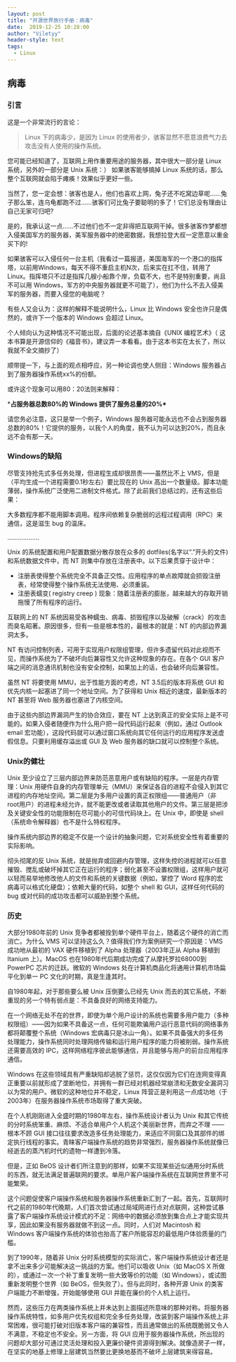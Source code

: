 ```yaml
---
layout: post
title: "开源世界旅行手册：病毒"
date:  2019-12-25 10:28:00
author: "Viletyy"
header-style: text
tags:
  - Linux
---
```

## 病毒

### 引言

这是一个非常流行的言论：

> Linux 下的病毒少，是因为 Linux 的使用者少，骇客显然不愿意浪费气力去攻击没有人使用的操作系统。

您可能已经知道了，互联网上用作重要用途的服务器，其中很大一部分是 Linux 系统，另外的一部分是 Unix 系统：） 如果骇客能够搞掉 Linux 系统的话，那么整个互联网就会陷于瘫痪！效果似乎更好一些。

当然了，您一定会想：骇客也是人，他们也喜欢上网，兔子还不吃窝边草呢……兔子那么笨，连乌龟都跑不过……骇客们可比兔子要聪明的多了！它们总没有理由让自己无家可归吧?

是的，我承认这一点……不过他们也不一定非得把互联网干掉。很多骇客作梦都想入侵美国军方的服务器，美军服务器中的绝密数据，我想拉登大叔一定愿意以重金买下的!

如果骇客可以入侵任何一台主机（我看过一篇报道，美国海军的一个港口的指挥塔，以前用Windows，每天不得不重启主机N次，后来实在扛不住，转用了Linux。指挥塔只不过是指挥几艘小船靠个岸，负载不大，也不是特别重要，尚且不可以用 Windows，军方的中央服务器就更不可能了），他们为什么不去入侵美军的服务器，而要入侵您的电脑呢？

有些人又会认为：这样的解释不能说明什么，Linux 比 Windows 安全也许只是偶然的，或许下一个版本的 Windows 会超过 Linux。

个人倾向认为这种情况不可能出现，后面的论述基本摘自《UNIX 编程艺术》（ 这本书算是开源信仰的《福音书》，建议弄一本看看。由于这本书实在太长了，所以我就不全文摘抄了）

顺带提一下，与上面的观点相呼应，另一种论调也使人侧目：Windows 服务器占到了服务器操作系统xx%的份额。

或许这个现象可以用80：20法则来解释：

***占服务器总数80%的 Windows 提供了服务总量的20%\***

请您务必注意，这只是举一个例子，Windows 服务器可能永远也不会占到服务器总数的80%！它提供的服务，以我个人的角度，我不认为可以达到20%，而且永远不会有那一天。

### Windows的缺陷

尽管支持抢先式多任务处理，但进程生成却很昂贵——虽然比不上 VMS，但是（平均生成一个进程需要0.1秒左右）要比现在的 Unix 高出一个数量级。脚本功能薄弱，操作系统广泛使用二进制文件格式。除了此前我们总结过的，还有这些后果：

大多数程序都不能用脚本调用。程序间依赖复杂脆弱的远程过程调用（RPC）来通信，这是滋生 bug 的温床。

………………

Unix 的系统配置和用户配置数据分散存放在众多的 dotfiles(名字以“.”开头的文件)和系统数据文件中，而 NT 则集中存放在注册表中。以下后果贯穿于设计中：

- 注册表使得整个系统完全不具备正交性。应用程序的单点故障就会损毁注册表，经常使得整个操作系统无法使用、必须重装。
- 注册表蠕变( registry creep ) 现象：随着注册表的膨胀，越来越大的存取开销拖慢了所有程序的运行。

互联网上的 NT 系统因易受各种蠕虫、病毒、损毁程序以及破解（crack）的攻击而臭名昭著。原因很多，但有一些是根本性的，最根本的就是：NT 的内部边界漏洞太多。

NT 有访问控制列表，可用于实现用户权限组管理，但许多遗留代码对此视而不见，而操作系统为了不破坏向后兼容性又允许这种现象的存在。在各个 GUI 客户端之间的消息通讯机制也没有安全控制，如果加上的话，也会破坏向后兼容性。

虽然 NT 将要使用 MMU，出于性能方面的考虑，NT 3.5后的版本将系统 GUI 和优先内核一起塞进了同一个地址空间。为了获得和 Unix 相近的速度，最新版本的 NT 甚至将 Web 服务器也塞进了内核空间。

由于这些内部边界漏洞产生的协合效应，要在 NT 上达到真正的安全实际上是不可能的。如果入侵者随便作为什么用户把一段代码运行起来（例如，通过 Outlook email 宏功能），这段代码就可以通过窗口系统向其它任何运行的应用程序发送虚假信息。只要利用缓存溢出或 GUI 及 Web 服务器的缺口就可以控制整个系统。

### Unix的健壮

Unix 至少设立了三层内部边界来防范恶意用户或有缺陷的程序。一层是内存管理：Unix 用硬件自身的内存管理单元（MMU）来保证各自的进程不会侵入到其它进程的内存地址空间。第二层是为多用户设置的真正权限组——普通用户（非 root用户）的进程未经允许，就不能更改或者读取其他用户的文件。第三层是把涉及关键安全性的功能限制在尽可能小的可信代码块上。在 Unix 中，即使是 shell（系统命令解释器）也不是什么特权程序。

操作系统内部边界的稳定不仅是一个设计的抽象问题，它对系统安全性有着重要的实际影响。

彻头彻尾的反 Unix 系统，就是抛弃或回避内存管理，这样失控的进程就可以任意摧毁、搅乱或破坏掉其它正在运行的程序；弱化甚至不设置权限组，这样用户就可以轻而易举地修改他人的文件和系统的关键数据（例如，掌控了 Word 程序的宏病毒可以格式化硬盘）；依赖大量的代码，如整个 shell 和 GUI，这样任何代码的 bug 或对代码的成功攻击都可以威胁到整个系统。

### 历史

大部分1980年前的 Unix 竞争者都被拴到单个硬件平台上，随着这个硬件的消亡而消亡。为什么 VMS 可以坚持这么久？值得我们作为案例研究一个原因是：VMS 成功地从最初的 VAX 硬件移植到了 Alpha 处理器（2003年正从 Alpha 移植到 Itanium 上）。MacOS 也在1980年代后期成功完成了从摩托罗拉68000到 PowerPC 芯片的迁跃。微软的 Windows 处在计算机商品化将通用计算机市场扁平化到单一 PC 文化的时期，真是生逢其时。

自1980年起，对于那些要么被 Unix 压倒要么已经先 Unix 而去的其它系统，不断重现的另一个特有弱点是：不具备良好的网络支持能力。

在一个网络无处不在的世界，即使为单个用户设计的系统也需要多用户能力（多种权限组）——因为如果不具备这一点，任何可能欺骗用户运行恶意代码的网络事务都将颠覆整个系统（Windows 宏病毒只是冰山一角）。如果不具备强大的多任务处理能力，操作系统同时处理网络传输和运行用户程序的能力将被削弱。操作系统还需要高效的 IPC，这样网络程序彼此能够通信，并且能够与用户的前台应用程序通信。

Windows 在这些领域具有严重缺陷却逃脱了惩罚，这仅仅因为它们在连网变得真正重要以前就形成了垄断地位，并拥有一群已经对机器经常崩溃和无数安全漏洞习以为常的用户。微软的这种地位并不稳定，Linux 阵营正是利用这一点成功地（于2003年）在服务器操作系统市场取得了重大突破。

在个人机刚刚进入全盛时期的1980年左右，操作系统设计者认为 Unix 和其它传统的分时系统笨重、麻烦、不适合单用户个人机这个美丽新世界，而弃之不理 ——根本不顾 GUI 接口往往要求改造多任务处理能力，来适应不同窗口及其部件的绑定执行线程的事实。青睐客户端操作系统的趋势非常强烈，服务器操作系统就像已经逝去的蒸汽机时代的遗物一样遭到冷落。

但是，正如 BeOS 设计者们所注意到的那样，如果不实现某些近似通用分时系统的东西，就无法满足普遍联网的要求。单用户客户端操作系统在互联网世界里不可能繁荣。

这个问题促使客户端操作系统和服务器操作系统重新汇到了一起。首先，互联网时代之前的1980年代晚期，人们首次尝试通过局域网进行点对点联网，这种尝试暴露了客户端操作系统设计模式的不足：网络中的数据必须放到集合点上才能实现共享，因此如果没有服务器就做不到这一点。同时，人们对 Macintosh 和 Windows 客户端操作系统的体验也抬高了客户所能容忍的最低用户体验质量的门槛。

到了1990年，随着非 Unix 分时系统模型的实际消亡，客户端操作系统设计者还是拿不出来多少可能解决这一挑战的方案。他们可以吸收 Unix（如 MacOS X 所做的），或通过一次一个补丁重复发明一些大致等价的功能（如 Windows），或试图重新发明整个世界（如 BeOS，但失败了）。但与此同时，各种开源 Unix 的类客户端能力不断增强，开始能够使用 GUI 并能在廉价的个人机上运行。

然而，这些压力在两类操作系统上并未达到上面描述所意味的那种对称。将服务器操作系统特性，如多用户优先权组和完全多任务处理，改装到客户端操作系统上非常困难，很可能打破对旧版本客户端的兼容性，而且通常做出的系统既脆弱又令人不满意，不稳定也不安全。另一方面，将 GUI 应用于服务器操作系统，所出现的问题却大部分可通过灵活处理和投入更廉价硬件资源得到解决。就像造房子一样，在坚实的地基上修理上层建筑当然要比更换地基而不破坏上层建筑来得容易。